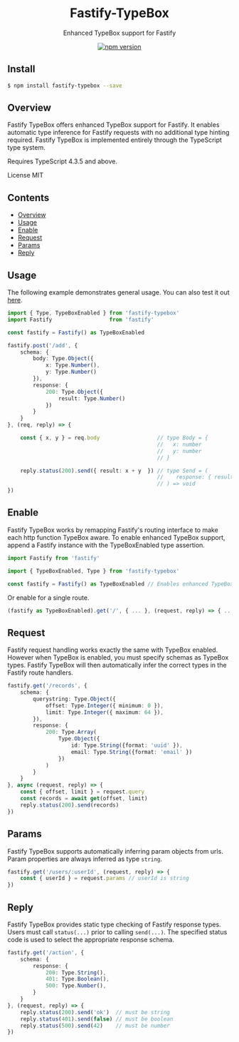 <div align='center'>

<h1>Fastify-TypeBox</h1>

<p>Enhanced TypeBox support for Fastify</p>

[![npm version](https://badge.fury.io/js/fastify-typebox.svg)](https://badge.fury.io/js/fastify-typebox)

</div>

## Install

```bash
$ npm install fastify-typebox --save
```

## Overview

Fastify TypeBox offers enhanced TypeBox support for Fastify. It enables automatic type inference for Fastify requests with no additional type hinting required. Fastify TypeBox is implemented entirely through the TypeScript type system.

Requires TypeScript 4.3.5 and above.

License MIT

## Contents

- [Overview](#Overview)
- [Usage](#Usage)
- [Enable](#Enable)
- [Request](#Request)
- [Params](#Params)
- [Reply](#Reply)

## Usage

The following example demonstrates general usage. You can also test it out [here](https://www.typescriptlang.org/play?#code/JYWwDg9gTgLgBAMQIYGcbAGYE867-gvDKCEOAcg1XW3IFgAoUSWOAb0WsywBUswApgCEIADwA0cPoLgBfOMVIUqabgFoY-AQCMx9BowD0huGrPmLlq9Zu279s0ZMBBMIIB2AE06rscAO7AMAAWPjS8WiKicJoyqCgCsMAQ7k6mDhmZWRmMjADGKWgKXH4AvGHcABQAlHCoFdjSwmK5DMbp2Z1dWWkAIgIYwO4CcCQArjAj9YJQcGMoY0gANgB0cACKY4k4SF5wAEoCKJDuCTFaKHUTEHBDGIlQAp4rad1v7zatKuErAOYCMEq5EMSE8nnIkg4jHwKDywQEICQAC52NDCHAAI5bKBYNBQIa-FFNFYAeW0ACsBHlAWw0ei8MipFoVgA5MYgbSJGriOn0uDaInMtkcrnVXn4WTVHkMemPY6FAQo2kyvm4ABMAAYNYLBKSKVSaeLVaMjmMljAdQJWezOVAakbCJKHXJebJGLJJJVHhjJI8wEssLVSgA+E3+rArNBIGDzSqajXVSMCLyVZX4OVmi0mjErLHbFZIOAAamzuexEe07uq1SAA).

```typescript
import { Type, TypeBoxEnabled } from 'fastify-typebox'
import Fastify                  from 'fastify'

const fastify = Fastify() as TypeBoxEnabled

fastify.post('/add', { 
    schema: {
        body: Type.Object({
            x: Type.Number(),
            y: Type.Number()
        }),
        response: {
            200: Type.Object({
                result: Type.Number()
            })
        }
    }
}, (req, reply) => {

    const { x, y } = req.body                  // type Body = {
                                               //   x: number
                                               //   y: number
                                               // }

    reply.status(200).send({ result: x + y  }) // type Send = (
                                               //    response: { result: number }
                                               // ) => void
})
```

## Enable

Fastify TypeBox works by remapping Fastify's routing interface to make each http function TypeBox aware. To enable enhanced TypeBox support, append a Fastify instance with the TypeBoxEnabled type assertion.

```typescript
import Fastify from 'fastify'

import { TypeBoxEnabled, Type } from 'fastify-typebox'

const fastify = Fastify() as TypeBoxEnabled // Enables enhanced TypeBox support
```

Or enable for a single route.

```typescript
(fastify as TypeBoxEnabled).get('/', { ... }, (request, reply) => { ... })
```

## Request

Fastify request handling works exactly the same with TypeBox enabled. However when TypeBox is enabled, you must specify schemas as TypeBox types. Fastify TypeBox will then automatically infer the correct types in the Fastify route handlers.

```typescript
fastify.get('/records', {
    schema: {
        querystring: Type.Object({
            offset: Type.Integer({ minimum: 0 }),
            limit: Type.Integer({ maximum: 64 }),
        }),
        response: {
            200: Type.Array(
                Type.Object({
                    id: Type.String({format: 'uuid' }),
                    email: Type.String({format: 'email' })
                })
            )
        }
    }
}, async (request, reply) => {
    const { offset, limit } = request.query
    const records = await get(offset, limit)
    reply.status(200).send(records)
})
```

## Params

Fastify TypeBox supports automatically inferring param objects from urls. Param properties are always inferred as type `string`.

```typescript
fastify.get('/users/:userId', (request, reply) => {
    const { userId } = request.params // userId is string
})
```

## Reply

Fastify TypeBox provides static type checking of Fastify response types. Users must call `status(...)` prior to calling `send(...)`. The specified status code is used to select the appropriate response schema.

```typescript
fastify.get('/action', {
    schema: {
        response: {
            200: Type.String(),
            401: Type.Boolean(),
            500: Type.Number(),
        }
    }
}, (request, reply) => {
    reply.status(200).send('ok')  // must be string
    reply.status(401).send(false) // must be boolean
    reply.status(500).send(42)    // must be number
})
```

